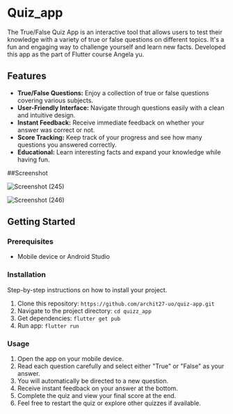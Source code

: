 # Quiz_app

The True/False Quiz App is an interactive tool that allows users to test their knowledge with a variety of true or false questions on different topics. It's a fun and engaging way to challenge yourself and learn new facts. Developed this app as the part of Flutter course Angela yu.

## Features

- **True/False Questions:** Enjoy a collection of true or false questions covering various subjects.
- **User-Friendly Interface:** Navigate through questions easily with a clean and intuitive design.
- **Instant Feedback:** Receive immediate feedback on whether your answer was correct or not.
- **Score Tracking:** Keep track of your progress and see how many questions you answered correctly.
- **Educational:** Learn interesting facts and expand your knowledge while having fun.


##Screenshot 


![Screenshot (245)](https://github.com/archit27-uo/quiz-app/assets/75472988/09731910-97f4-4093-b130-602cf4e013ac)

![Screenshot (246)](https://github.com/archit27-uo/quiz-app/assets/75472988/463036d8-8598-43a8-bdd6-602bcc2e5ec0)



## Getting Started

### Prerequisites

- Mobile device or Android Studio

### Installation

Step-by-step instructions on how to install your project.

1. Clone this repository: `https://github.com/archit27-uo/quiz-app.git`
2. Navigate to the project directory: `cd quizz_app`
3. Get dependencies: `flutter get pub`
4. Run app: `flutter run`

### Usage

1. Open the app on your mobile device.
2. Read each question carefully and select either "True" or "False" as your answer.
4. You will automatically be directed to a new question.
5. Receive instant feedback on your answer at the bottom.
6. Complete the quiz and view your final score at the end.
7. Feel free to restart the quiz or explore other quizzes if available.
